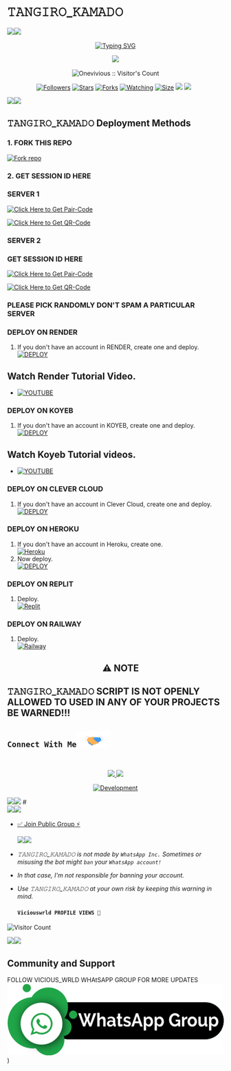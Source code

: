 # 𝚃𝙰𝙽𝙶𝙸𝚁𝙾_𝙺𝙰𝙼𝙰𝙳𝙾
   <a><img src='https://i.imgur.com/LyHic3i.gif'/></a><a><img src='https://i.imgur.com/LyHic3i.gif'/></a>
<p align="center">
<p align="center">
  <a href="https://git.io/typing-svg"><img src="https://readme-typing-svg.demolab.com?font=EB+Garamond&weight=800&size=28&duration=4000&pause=1000&random=false&width=435&lines=+•★⃝ 𝚃𝙰𝙽𝙶𝙸𝚁𝙾_+𝙺𝙰𝙼𝙰𝙳𝙾★⃝•;MULTI-DEVICE+WHATSAPP+BOT+🕴️;DEVELOPED+BY+Viciouswrld;RELEASED+DATE+11%2F8%2F2024." alt="Typing SVG" /></a>
 </p>
<p align="center">
<img src="https://telegra.ph/file/e6076d5ce5c240d3e277d.jpg"/> 
<p align="center"><img src="https://profile-counter.glitch.me/{Onevicious}/count.svg" alt="Onevivious :: Visitor's Count" /></p>
<p align="center">
<a href="https://github.com/Onevicious/followers"><img title="Followers" src="https://img.shields.io/github/followers/Onevicious?color=red&style=flat-square"></a>
<a href="https://github.com/Onevicious/KAMADO_TANGIRO/stargazers/"><img title="Stars" src="https://img.shields.io/github/stars/Onevicious/KAMADO_TANGIRO?color=blue&style=flat-square"></a>
<a href="https://github.com/Onevicious/KAMADO_TANGIRO/network/members"><img title="Forks" src="https://img.shields.io/github/forks/Onevicious/KAMADO-TANGIRO?color=red&style=flat-square"></a>
<a href="https://github.com/Onevicious/KAMADO_TANGIRO-Md/watchers"><img title="Watching" src="https://img.shields.io/github/watchers/Onevicious/KAMADO_TANGIRO?label=Watchers&color=blue&style=flat-square"></a>
<a href="https://github.com/Onevicious/KAMADO_TANGIRO/"><img title="Size" src="https://img.shields.io/github/repo-size/Onevicious/KAMADO_TANGIRO?style=flat-square&color=green"></a>
<a href="https://hits.seeyoufarm.com"><img src="https://hits.seeyoufarm.com/api/count/incr/badge.svg?url=https%3A%2F%2Fgithub.com%2FOnevicious%2FKAMADO_TANJIRO-Md&count_bg=%2379C83D&title_bg=%23555555&icon=probot.svg&icon_color=%2300FF6D&title=hits&edge_flat=false"/></a>
<a href="https://github.com/Onevicious/KAMADO_TANGIRO/graphs/commit-activity"><img height="20" src="https://img.shields.io/badge/Maintained%3F-yes-green.svg"></a>&nbsp;&nbsp;
</p>
<p align='center'>
    </p>
<a><img src='https://i.imgur.com/LyHic3i.gif'/></a><a><img src='https://i.imgur.com/LyHic3i.gif'/></a>
<p align="center">

 ## 𝚃𝙰𝙽𝙶𝙸𝚁𝙾_𝙺𝙰𝙼𝙰𝙳𝙾 Deployment Methods

### 1. FORK THIS REPO

<a href='https://github.com/Onevicious/KAMADO_TANGIRO/fork' target="_blank"><img alt='Fork repo' src='https://img.shields.io/badge/Fork This Repo-black?style=for-the-badge&logo=git&logoColor=white'/></a>

### 2. GET SESSION ID HERE

### SERVER 1
 
<a href="https://vicious-session.onrender.com/pair"><img src="https://img.shields.io/badge/PAIR_CODE-blue" alt="Click Here to Get Pair-Code" width="110"></a>   

<a href="https://vicious-session.onrender.com/wasiqr"><img src="https://img.shields.io/badge/QR CODE-green" alt="Click Here to Get QR-Code" width="90"></a>

### SERVER 2 
### GET SESSION ID HERE

<a href="https://queen-anita-server-2.onrender.com/pair"><img src="https://img.shields.io/badge/PAIR CODE-red" alt="Click Here to Get Pair-Code" width="110"></a>   

<a href="https://queen-anita-server-2.onrender.com/wasiqr"><img src="https://img.shields.io/badge/QR CODE-blue" alt="Click Here to Get QR-Code" width="90"></a>
### **PLEASE PICK RANDOMLY DON'T SPAM A PARTICULAR SERVER**


### DEPLOY ON RENDER

1. If you don't have an account in RENDER, create one and deploy.
    <br>
    <a href='https://dashboard.render.com/select-repo?type=web' target="_blank"><img alt='DEPLOY' src='https://img.shields.io/badge/-DEPLOY-black?style=for-the-badge&logo=render&logoColor=white'/></a>
## Watch Render Tutorial Video.
* [![YOUTUBE](https://img.shields.io/badge/HOW_TO_DEPLOY-red?style=for-the-badge&logo=youtube&logoColor=white)](https://youtu.be/PFYaqnuFKi8?si=clmY9NehWGACP1AM)

### DEPLOY ON KOYEB

1. If you don't have an account in KOYEB, create one and deploy.
    <br>
    <a href='https://koyeb.com' target="_blank"><img alt='DEPLOY' src='https://img.shields.io/badge/-DEPLOY-black?style=for-the-badge&logo=koyeb&logoColor=white'/></a>
## Watch Koyeb Tutorial videos.
* [![YOUTUBE](https://img.shields.io/badge/HOW_TO_DEPLOY-red?style=for-the-badge&logo=youtube&logoColor=white)](https://youtu.be/j4f5oNsbkTA?si=019D3aaX05yBnI-5)


### DEPLOY ON CLEVER CLOUD

1. If you don't have an account in Clever Cloud, create one and deploy.
    <br>
    <a href='https://api.clever-cloud.com/v2/sessions/signup?subscription_source=cta-home-signup' target="_blank"><img alt='DEPLOY' src='https://img.shields.io/badge/-DEPLOY-orange?style=for-the-badge&logo=clever-cloud&logoColor=white'/></a>

### DEPLOY ON HEROKU

1. If you don't have an account in Heroku, create one.
    <br>
    <a href='https://signup.heroku.com/' target="_blank"><img alt='Heroku' src='https://img.shields.io/badge/-Create-purple?style=for-the-badge&logo=heroku&logoColor=white'/></a>
2. Now deploy.
    <br>
    <a href='https://dashboard.heroku.com/new?template=https://github.com/DeeCeeXxx/Queen_Anita-V2' target="_blank"><img alt='DEPLOY' src='https://img.shields.io/badge/-DEPLOY-purple?style=for-the-badge&logo=heroku&logoColor=white'/></a>
### DEPLOY ON REPLIT
1. Deploy.
    <br>
    <a href='https://replit.com/github/Deeceexxx/Queen_Anita-V2' target="_blank"><img alt='Replit' src='https://img.shields.io/badge/-Deploy-red?style=for-the-badge&logo=replit&logoColor=white'/></a>
### DEPLOY ON RAILWAY
1. Deploy.
    <br>
    <a href='https://railway.com/github/Deeceexxx/Queen_Anita-V2' target="_blank"><img alt='Railway' src='https://img.shields.io/badge/-Deploy-green?style=for-the-badge&logo=railway&logoColor=white'/></a>

    <h2 align="center"> ⚠️ NOTE  </h2>
## 𝚃𝙰𝙽𝙶𝙸𝚁𝙾_𝙺𝙰𝙼𝙰𝙳𝙾 SCRIPT IS NOT OPENLY ALLOWED TO USED IN ANY OF YOUR PROJECTS BE WARNED!!! 

## ```Connect With Me```<img src="https://github.com/0xAbdulKhalid/0xAbdulKhalid/raw/main/assets/mdImages/handshake.gif" width ="80"></h1> 
 <br> 
<p align="center">
<a href="https://wa.me/2347036305932"><img src="https://img.shields.io/badge/Contact Vicious-25D366?style=for-the-badge&logo=whatsapp&logoColor=white" />
<a href="https://t.me/ViciousWrld"><img src="https://img.shields.io/badge/Telegram-0088cc?style=for-the-badge&logo=telegram&logoColor=white" /><br>
<p align="center">
<img alt="Development" width="250" src="https://media2.giphy.com/media/W9tBvzTXkQopi/giphy.gif?cid=6c09b952xu6syi1fyqfyc04wcfk0qvqe8fd7sop136zxfjyn&ep=v1_internal_gif_by_id&rid=giphy.gif&ct=g" /> </p>
<a><img src='https://i.imgur.com/LyHic3i.gif'/></a><a><img src='https://i.imgur.com/LyHic3i.gif'/></a>
# 

<br>
<a><img src='https://i.imgur.com/LyHic3i.gif'/></a><a><img src='https://i.imgur.com/LyHic3i.gif'/></a>

* [✅ Join Public Group ⚡](https://chat.whatsapp.com/F7df0oiLBLmHvbpKGh0s3A)

  <a><img src='https://i.imgur.com/LyHic3i.gif'/></a><a><img src='https://i.imgur.com/LyHic3i.gif'/></a>
  

- *𝚃𝙰𝙽𝙶𝙸𝚁𝙾_𝙺𝙰𝙼𝙰𝙳𝙾 is not made by `WhatsApp Inc.` Sometimes or misusing the bot might `ban` your `WhatsApp account!`*
- *In that case, I'm not responsible for banning your account.*
- *Use 𝚃𝙰𝙽𝙶𝙸𝚁𝙾_𝙺𝙰𝙼𝙰𝙳𝙾 at your own risk by keeping this warning in mind.*
  
  #### ```Viciouswrld PROFILE VIEWS 🧚```
![Visitor Count](https://profile-counter.glitch.me/Onevicious/count.svg)

<a><img src='https://i.imgur.com/LyHic3i.gif'/></a><a><img src='https://i.imgur.com/LyHic3i.gif'/></a>

## Community and Support

FOLLOW VICIOUS_WRLD WHAtSAPP GROUP FOR MORE UPDATES
[![JOIN WHATSAPP GROUP](https://raw.githubusercontent.com/Neeraj-x0/Neeraj-x0/main/photos/suddidina-join-whatsapp.png)](https://chat.whatsapp.com/F7df0oiLBLmHvbpKGh0s3A))

